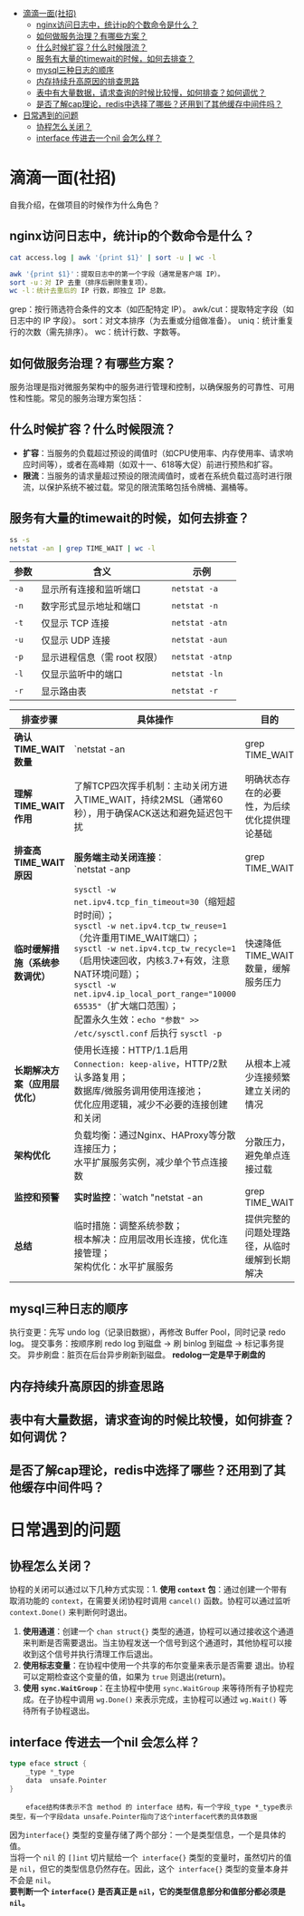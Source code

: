 - [滴滴一面(社招)](#滴滴一面社招)
  - [nginx访问日志中，统计ip的个数命令是什么？](#nginx访问日志中统计ip的个数命令是什么)
  - [如何做服务治理？有哪些方案？](#如何做服务治理有哪些方案)
  - [什么时候扩容？什么时候限流？](#什么时候扩容什么时候限流)
  - [服务有大量的timewait的时候，如何去排查？](#服务有大量的timewait的时候如何去排查)
  - [mysql三种日志的顺序](#mysql三种日志的顺序)
  - [内存持续升高原因的排查思路](#内存持续升高原因的排查思路)
  - [表中有大量数据，请求查询的时候比较慢，如何排查？如何调优？](#表中有大量数据请求查询的时候比较慢如何排查如何调优)
  - [是否了解cap理论，redis中选择了哪些？还用到了其他缓存中间件吗？](#是否了解cap理论redis中选择了哪些还用到了其他缓存中间件吗)
- [日常遇到的问题](#日常遇到的问题)
  - [协程怎么关闭？](#协程怎么关闭)
  - [interface 传进去一个nil 会怎么样？](#interface-传进去一个nil-会怎么样)

# 滴滴一面(社招)
自我介绍，在做项目的时候作为什么角色？

## nginx访问日志中，统计ip的个数命令是什么？
```bash
cat access.log | awk '{print $1}' | sort -u | wc -l  

awk '{print $1}'：提取日志中的第一个字段（通常是客户端 IP）。
sort -u：对 IP 去重（排序后删除重复项）。
wc -l：统计去重后的 IP 行数，即独立 IP 总数。
```
grep：按行筛选符合条件的文本（如匹配特定 IP）。
awk/cut：提取特定字段（如日志中的 IP 字段）。
sort：对文本排序（为去重或分组做准备）。
uniq：统计重复行的次数（需先排序）。
wc：统计行数、字数等。

## 如何做服务治理？有哪些方案？
服务治理是指对微服务架构中的服务进行管理和控制，以确保服务的可靠性、可用性和性能。常见的服务治理方案包括：

## 什么时候扩容？什么时候限流？
- **扩容**：当服务的负载超过预设的阈值时（如CPU使用率、内存使用率、请求响应时间等），或者在高峰期（如双十一、618等大促）前进行预热和扩容。
- **限流**：当服务的请求量超过预设的限流阈值时，或者在系统负载过高时进行限流，以保护系统不被过载。常见的限流策略包括令牌桶、漏桶等。

## 服务有大量的timewait的时候，如何去排查？
``` bash
ss -s
netstat -an | grep TIME_WAIT | wc -l
```
| 参数 | 含义 | 示例 |
|------|------|------|
| `-a` | 显示所有连接和监听端口 | `netstat -a` |
| `-n` | 数字形式显示地址和端口 | `netstat -n` |
| `-t` | 仅显示 TCP 连接 | `netstat -atn` |
| `-u` | 仅显示 UDP 连接 | `netstat -aun` |
| `-p` | 显示进程信息（需 root 权限） | `netstat -atnp` |
| `-l` | 仅显示监听中的端口 | `netstat -ln` |
| `-r` | 显示路由表 | `netstat -r` |

| 排查步骤 | 具体操作 | 目的 |
|------|------|------|
| **确认TIME_WAIT数量** | `netstat -an | grep TIME_WAIT | wc -l`（统计总数）；<br>`netstat -an | grep TIME_WAIT | awk '{print $4}' | cut -d: -f2 | sort | uniq -c | sort -nr`（按本地端口分布） | 明确问题规模及热点端口 |
| **理解TIME_WAIT作用** | 了解TCP四次挥手机制：主动关闭方进入TIME_WAIT，持续2MSL（通常60秒），用于确保ACK送达和避免延迟包干扰 | 明确状态存在的必要性，为后续优化提供理论基础 |
| **排查高TIME_WAIT原因** | **服务端主动关闭连接**：<br>`netstat -anp | grep TIME_WAIT | awk '{print $4, $7}'`（查看本地端口，判断是否为服务端口）；<br>**短连接设计不合理**：检查应用代码是否使用连接池，是否频繁创建新连接；<br>**高并发连接耗尽**：`sysctl net.ipv4.ip_local_port_range`（查看端口范围）；`netstat -an | grep ESTABLISHED | wc -l`（查看已建立连接数） | 定位问题源头，区分是服务端行为、连接设计问题还是并发压力导致 |
| **临时缓解措施（系统参数调优）** | `sysctl -w net.ipv4.tcp_fin_timeout=30`（缩短超时时间）；<br>`sysctl -w net.ipv4.tcp_tw_reuse=1`（允许重用TIME_WAIT端口）；<br>`sysctl -w net.ipv4.tcp_tw_recycle=1`（启用快速回收，内核3.7+有效，注意NAT环境问题）；<br>`sysctl -w net.ipv4.ip_local_port_range="10000 65535"`（扩大端口范围）；<br>配置永久生效：`echo "参数" >> /etc/sysctl.conf` 后执行 `sysctl -p` | 快速降低TIME_WAIT数量，缓解服务压力 |
| **长期解决方案（应用层优化）** | 使用长连接：HTTP/1.1启用`Connection: keep-alive`，HTTP/2默认多路复用；<br>数据库/微服务调用使用连接池；<br>优化应用逻辑，减少不必要的连接创建和关闭 | 从根本上减少连接频繁建立关闭的情况 |
| **架构优化** | 负载均衡：通过Nginx、HAProxy等分散连接压力；<br>水平扩展服务实例，减少单个节点连接数 | 分散压力，避免单点连接过载 |
| **监控和预警** | **实时监控**：`watch "netstat -an | grep TIME_WAIT | wc -l"`（持续监控数量）；<br>`netstat -an | grep TIME_WAIT | awk '{print $5}' | cut -d: -f1 | sort | uniq -c | sort -nr`（查看IP分布）；<br>**预警指标**：当TIME_WAIT数量超过可用端口80%时警报；使用Prometheus+Grafana或ELK监控 | 及时发现问题并预警，避免影响服务可用性 |
| **总结** | 临时措施：调整系统参数；<br>根本解决：应用层改用长连接，优化连接管理；<br>架构优化：水平扩展服务 | 提供完整的问题处理路径，从临时缓解到长期解决 |

## mysql三种日志的顺序

执行变更：先写 undo log（记录旧数据），再修改 Buffer Pool，同时记录 redo log。
提交事务：按顺序刷 redo log 到磁盘 → 刷 binlog 到磁盘 → 标记事务提交。
异步刷盘：脏页在后台异步刷新到磁盘。
**redolog一定是早于刷盘的**

## 内存持续升高原因的排查思路

## 表中有大量数据，请求查询的时候比较慢，如何排查？如何调优？

## 是否了解cap理论，redis中选择了哪些？还用到了其他缓存中间件吗？


# 日常遇到的问题
## 协程怎么关闭？
协程的关闭可以通过以下几种方式实现：1. **使用 `context` 包**：通过创建一个带有取消功能的 `context`，在需要关闭协程时调用 `cancel()` 函数。协程可以通过监听 `context.Done()` 来判断何时退出。  
1. **使用通道**：创建一个 `chan struct{}` 类型的通道，协程可以通过接收这个通道来判断是否需要退出。当主协程发送一个信号到这个通道时，其他协程可以接收到这个信号并执行清理工作后退出。  
2. **使用标志变量**：在协程中使用一个共享的布尔变量来表示是否需要   退出。协程可以定期检查这个变量的值，如果为 `true` 则退出(return)。  
3. **使用 `sync.WaitGroup`**：在主协程中使用 `sync.WaitGroup` 来等待所有子协程完成。在子协程中调用 `wg.Done()` 来表示完成，主协程可以通过 `wg.Wait()` 等待所有子协程退出。


## interface 传进去一个nil 会怎么样？

``` go
type eface struct {
	_type *_type
	data  unsafe.Pointer
}
```
        eface结构体表示不含 method 的 interface 结构，有一个字段_type *_type表示类型，有一个字段data unsafe.Pointer指向了这个interface代表的具体数据

因为`interface{}` 类型的变量存储了两个部分：一个是类型信息，一个是具体的值。  
当将一个 `nil` 的 `[]int` 切片赋给一个` interface{}` 类型的变量时，虽然切片的值是 `nil`，但它的类型信息仍然存在。因此，这个` interface{}` 类型的变量本身并不会是 `nil`。  
**要判断一个 `interface{}` 是否真正是 `nil`，它的类型信息部分和值部分都必须是 `nil`。**
